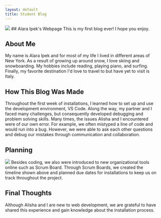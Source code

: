 ```yaml
---
layout: default
title: Student Blog
---
```


<img src="https://github.com/alaraipek/Issues/assets/115954616/da1cdbf0-0055-4d15-8fe8-74ce29c2104a">
## Alara Ipek's Webpage 
This is my first blog ever! I hope you enjoy.

## About Me
My name is Alara Ipek and for most of my life I lived in different areas of New York. As a result of growing up around snow, I love skiing and snowboarding. My hobbies include reading, playing piano, and surfing. Finally, my favorite destination I'd love to travel to but have yet to visit is Italy.

## How This Blog Was Made
Throughout the first week of installations, I learned how to set up and use the development environment, VS Code. Along the way, my partner and I faced many challenges, but consequently developed debugging and problem solving skills. Many times, the issues Alisha and I encountered were of our own error. For example, we often mistyped a line of code and would run into a bug. However, we were able to ask each other questions and debug our mistakes through communication and collaboration. 

##  Planning
<img src="https://github.com/alaraipek/Issues/assets/115954616/83a84915-0105-47c5-9db8-443c56d73a1a">
Besides coding, we also were introduced to new organizational tools online such as Scrum Board. Through Scrum Boards, we created the timeline shown above and planned due dates for installations to keep us on track throughout the project.

## Final Thoughts

Although Alisha and I are new to web development, we are grateful to have shared this experience and gain knowledge about the installation process.
